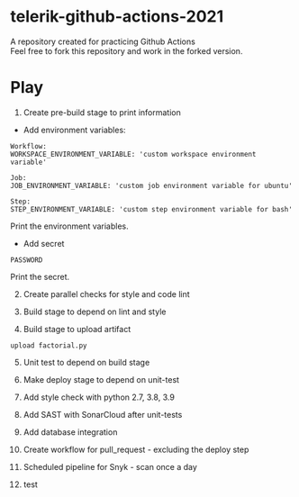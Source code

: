 # telerik-github-actions-2021

A repository created for practicing Github Actions  
Feel free to fork this repository and work in the forked version.

# Play

1. Create pre-build stage to print information

* Add environment variables:

```
Workflow:
WORKSPACE_ENVIRONMENT_VARIABLE: 'custom workspace environment variable'

Job:
JOB_ENVIRONMENT_VARIABLE: 'custom job environment variable for ubuntu'

Step:
STEP_ENVIRONMENT_VARIABLE: 'custom step environment variable for bash'
```

Print the environment variables.

* Add secret

```
PASSWORD
```

Print the secret.

2. Create parallel checks for style and code lint

3. Build stage to depend on lint and style

4. Build stage to upload artifact

```
upload factorial.py
```

5. Unit test to depend on build stage

6. Make deploy stage to depend on unit-test

7. Add style check with python 2.7, 3.8, 3.9

8. Add SAST with SonarCloud after unit-tests

9. Add database integration

10. Create workflow for pull_request - excluding the deploy step

11. Scheduled pipeline for Snyk - scan once a day

12. test
